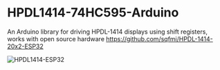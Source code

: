 # HPDL1414-74HC595-Arduino

An Arduino library for driving HPDL-1414 displays using shift registers, works with open source hardware https://github.com/sqfmi/HPDL-1414-20x2-ESP32

![HPDL1414-ESP32](https://github.com/sqfmi/HPDL-1414-20x2-ESP32/raw/master/images/HPDL1414-ESP32.jpg)